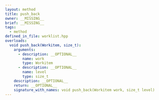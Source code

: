```yaml
---
layout: method
title: push_back
owner: __MISSING__
brief: __MISSING__
tags:
  - method
defined_in_file: worklist.hpp
overloads:
  void push_back(Workitem, size_t):
    arguments:
      - description: __OPTIONAL__
        name: work
        type: Workitem
      - description: __OPTIONAL__
        name: level
        type: size_t
    description: __OPTIONAL__
    return: __OPTIONAL__
    signature_with_names: void push_back(Workitem work, size_t level)
---
```

